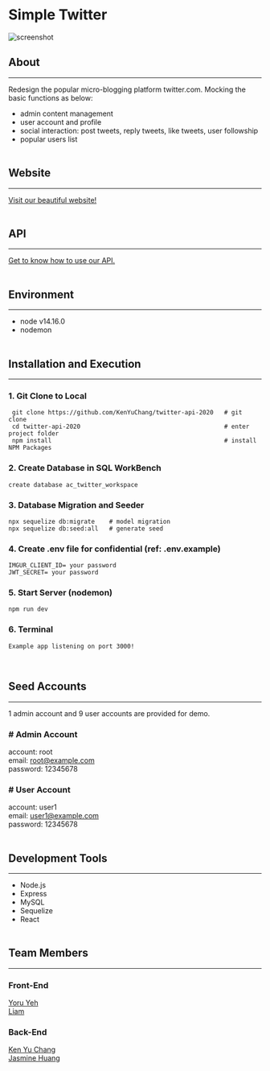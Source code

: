 # Simple Twitter

![screenshot](public/images/demo.png)

## About

---

Redesign the popular micro-blogging platform twitter.com.
Mocking the basic functions as below:

- admin content management
- user account and profile
- social interaction: post tweets, reply tweets, like tweets, user followship
- popular users list
  <br><br>

## Website

---

[Visit our beautiful website!](https://liam67726978.github.io/simple-twitter)
<br><br>

## API

---

[Get to know how to use our API.](https://yoruyeh.notion.site/API-2c3cc2ba2b194c9baa9ce3df08630569?pvs=4)
<br><br>

## Environment

---

- node v14.16.0
- nodemon
  <br><br>

## Installation and Execution

---

### 1. Git Clone to Local

```
 git clone https://github.com/KenYuChang/twitter-api-2020   # git clone
 cd twitter-api-2020                                        # enter project folder
 npm install                                                # install NPM Packages
```

### 2. Create Database in SQL WorkBench

```
create database ac_twitter_workspace
```

### 3. Database Migration and Seeder

```
npx sequelize db:migrate    # model migration
npx sequelize db:seed:all   # generate seed
```

### 4. Create .env file for confidential (ref: .env.example)

```
IMGUR_CLIENT_ID= your password
JWT_SECRET= your password
```

### 5. Start Server (nodemon)

```
npm run dev
```

### 6. Terminal

```
Example app listening on port 3000!
```

<br>

## Seed Accounts

---

1 admin account and 9 user accounts are provided for demo.<br>

### # Admin Account

account: root <br>
email: root@example.com <br>
password: 12345678 <br>

### # User Account

account: user1 <br>
email: user1@example.com <br>
password: 12345678 <br>
<br>

## Development Tools

---

- Node.js
- Express
- MySQL
- Sequelize
- React
  <br><br>

## Team Members

---

### Front-End

[Yoru Yeh](https://github.com/Yoruyeh)<br>
[Liam](https://github.com/Liam67726978)

### Back-End

[Ken Yu Chang](https://github.com/KenYuChang)<br>
[Jasmine Huang](https://github.com/Jasmineeds)